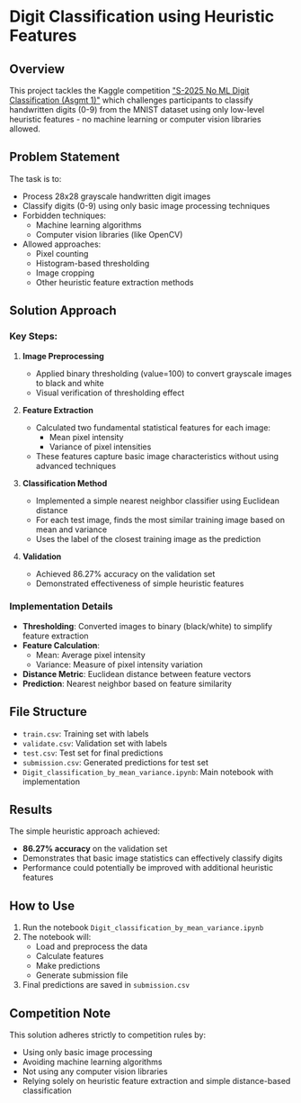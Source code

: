 # Digit Classification using Heuristic Features

## Overview

This project tackles the Kaggle competition ["S-2025 No ML Digit Classification (Asgmt 1)"](https://www.kaggle.com/competitions/s-2025-no-ml-digit-classification-asgmt-1) which challenges participants to classify handwritten digits (0-9) from the MNIST dataset using only low-level heuristic features - no machine learning or computer vision libraries allowed.

## Problem Statement

The task is to:
- Process 28x28 grayscale handwritten digit images
- Classify digits (0-9) using only basic image processing techniques
- Forbidden techniques:
  - Machine learning algorithms
  - Computer vision libraries (like OpenCV)
- Allowed approaches:
  - Pixel counting
  - Histogram-based thresholding
  - Image cropping
  - Other heuristic feature extraction methods

## Solution Approach

### Key Steps:

1. **Image Preprocessing**
   - Applied binary thresholding (value=100) to convert grayscale images to black and white
   - Visual verification of thresholding effect

2. **Feature Extraction**
   - Calculated two fundamental statistical features for each image:
     - Mean pixel intensity
     - Variance of pixel intensities
   - These features capture basic image characteristics without using advanced techniques

3. **Classification Method**
   - Implemented a simple nearest neighbor classifier using Euclidean distance
   - For each test image, finds the most similar training image based on mean and variance
   - Uses the label of the closest training image as the prediction

4. **Validation**
   - Achieved 86.27% accuracy on the validation set
   - Demonstrated effectiveness of simple heuristic features

### Implementation Details

- **Thresholding**: Converted images to binary (black/white) to simplify feature extraction
- **Feature Calculation**: 
  - Mean: Average pixel intensity
  - Variance: Measure of pixel intensity variation
- **Distance Metric**: Euclidean distance between feature vectors
- **Prediction**: Nearest neighbor based on feature similarity

## File Structure

- `train.csv`: Training set with labels
- `validate.csv`: Validation set with labels
- `test.csv`: Test set for final predictions
- `submission.csv`: Generated predictions for test set
- `Digit_classification_by_mean_variance.ipynb`: Main notebook with implementation

## Results

The simple heuristic approach achieved:
- **86.27% accuracy** on the validation set
- Demonstrates that basic image statistics can effectively classify digits
- Performance could potentially be improved with additional heuristic features

## How to Use

1. Run the notebook `Digit_classification_by_mean_variance.ipynb`
2. The notebook will:
   - Load and preprocess the data
   - Calculate features
   - Make predictions
   - Generate submission file
3. Final predictions are saved in `submission.csv`

## Competition Note

This solution adheres strictly to competition rules by:
- Using only basic image processing
- Avoiding machine learning algorithms
- Not using any computer vision libraries
- Relying solely on heuristic feature extraction and simple distance-based classification
